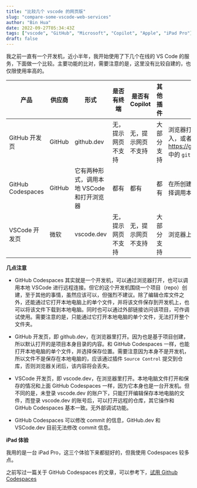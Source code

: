 ```yaml
---
title: "比较几个 vscode 的网页版"
slug: "compare-some-vscode-web-services"
author: "Bin Hua"
date: 2022-09-27T05:34:43Z
tags: ["vscode", "GitHub", "Microsoft", "Copilot", "Apple", "iPad Pro"]
draft: false
---
```


我之前一直有一个开发机，近小半年，我开始使用了下几个在线的 VS Code 的服务，下面做一个比较。主要功能的比对，需要注意的是，这里没有比较自建的，也仅限使用率高的。

|产品|供应商|形式|是否有终端|是否有 Copilot|其他插件|进入方式|
|---|---|---|---|---|---|---|
|GitHub 开发页|GitHub|github.dev|无，提示网页不支持|无，提示网页不支持|大部分支持|浏览器打开 GitHub 上仓库地址，点击 . 进入，或者将 https://github.com/username/reponame 中的 `github.com` 改成 `github.dev` 即可|
|GitHub Codespaces|GitHub|它有两种形式，调用本地 VSCode 和打开浏览器|都有|都有|都有|在所创建的项目的 codespace 后点 `...` 选择调用本地 VSCode 还是在浏览器里打开|
|VSCode 开发页|微软|vscode.dev|无，提示网页不支持|无，提示网页不支持|大部分支持|浏览器上打开 vscode.dev 直接使用即可|

**几点注意**

- GitHub Codespaces 其实就是一个开发机，可以通过浏览器打开，也可以调用本地 VSCode 进行远程连接。但它的这个开发机围绕一个项目（repo）创建，至于其他的事情，虽然应该可以，但强烈不建议。除了编辑仓库文件之外，还能通过它打开本地电脑上的单个文件，并将该文件保存到开发机上，也可以将该文件下载到本地电脑。同时也可以通过外部链接访问该项目，可作调试使用。需要注意的是，只能通过它打开本地电脑的单个文件，无法打开整个文件夹。

- GitHub 开发页，即 github.dev，在浏览器里打开。因为也是基于项目创建，所以默认打开的是项目本身目录的内容。和 GitHub Codespaces 一样，也能打开本地电脑的单个文件，并选择保存位置。需要注意因为本身不是开发机，所以文件不是保存在本地电脑的，应该通过插件 `Source Control` 提交到仓库，否则浏览器关闭后，该内容将会丢失。

- VSCode 开发页，即 vscode.dev，在浏览器里打开。本地电脑文件打开和保存的情况和上面 GitHub Codespaces 一样，因为它本身也是一台开发机。但不同的是，未登录 vscode.dev 的账户下，只能打开编辑保存本地电脑的文件，而登录 vscode.dev 的账号后，可以打开远程的仓库，其它操作和 GitHub Codespaces 基本一致。无外部调试功能。

- GitHub Codespaces 可以修改 commit 的信息，GitHub.dev 和 VSCode.dev 目前无法修改 commit 信息。

**iPad 体验**

我用的是一台 iPad Pro，这三个体验下来都挺好的，但我使用 Codespaces 较多点。

之前写过一篇关于 GitHub Codespaces 的文章，可以参考下，[试用 Github Codespaces](https://tourcoder.com/try-github-codespaces/)
